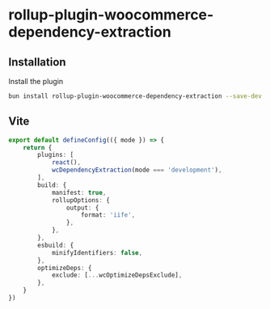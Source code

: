 # rollup-plugin-woocommerce-dependency-extraction

## Installation

Install the plugin

```bash
bun install rollup-plugin-woocommerce-dependency-extraction --save-dev
```

## Vite

```ts
export default defineConfig(({ mode }) => {
    return {
        plugins: [
            react(),
            wcDependencyExtraction(mode === 'development'),
        ],
        build: {
            manifest: true,
            rollupOptions: {
                output: {
                    format: 'iife',
                },
            },
        },
        esbuild: {
            minifyIdentifiers: false,
        },
        optimizeDeps: {
            exclude: [...wcOptimizeDepsExclude],
        },
    }
})
```